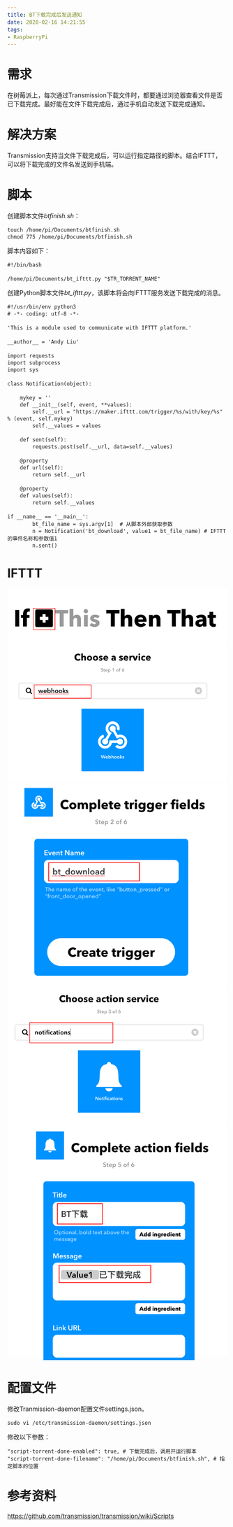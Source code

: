 ```yaml
---
title: BT下载完成后发送通知
date: 2020-02-16 14:21:55
tags:
- RaspberryPi
---
```


# 需求

在树莓派上，每次通过Transmission下载文件时，都要通过浏览器查看文件是否已下载完成。最好能在文件下载完成后，通过手机自动发送下载完成通知。

# 解决方案

Transmission支持当文件下载完成后，可以运行指定路径的脚本。结合IFTTT，可以将下载完成的文件名发送到手机端。


# 脚本

创建脚本文件*btfinish.sh*：
```
touch /home/pi/Documents/btfinish.sh
chmod 775 /home/pi/Documents/btfinish.sh
```
脚本内容如下：
```
#!/bin/bash

/home/pi/Documents/bt_ifttt.py "$TR_TORRENT_NAME"
```

创建Python脚本文件*bt_ifttt.py*，该脚本将会向IFTTT服务发送下载完成的消息。
```
#!/usr/bin/env python3
# -*- coding: utf-8 -*-

'This is a module used to communicate with IFTTT platform.'

__author__ = 'Andy Liu'

import requests
import subprocess
import sys

class Notification(object):
    
	mykey = ''
	def __init__(self, event, **values):
		self.__url = "https://maker.ifttt.com/trigger/%s/with/key/%s" % (event, self.mykey)
		self.__values = values
	
	def sent(self):
		requests.post(self.__url, data=self.__values)

	@property
	def url(self):
		return self.__url

	@property
	def values(self):
		return self.__values

if __name__ == '__main__':
        bt_file_name = sys.argv[1]  # 从脚本外部获取参数
        n = Notification('bt_download', value1 = bt_file_name) # IFTTT的事件名称和参数值1
        n.sent()
```


# IFTTT

![](./images/415.png)
![](./images/416.png)
![](./images/417.png)
![](./images/418.png)
![](./images/419.png)

# 配置文件

修改Tranmission-daemon配置文件settings.json。

```
sudo vi /etc/transmission-daemon/settings.json
```

修改以下参数：
```
"script-torrent-done-enabled": true, # 下载完成后，调用并运行脚本
"script-torrent-done-filename": "/home/pi/Documents/btfinish.sh", # 指定脚本的位置
```


# 参考资料

https://github.com/transmission/transmission/wiki/Scripts

